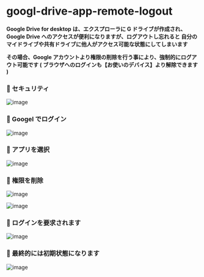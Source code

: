 # googl-drive-app-remote-logout

**Google Drive for desktop は、エクスプローラに G ドライブが作成され、
Google Drive へのアクセスが便利になりますが、ログアウトし忘れると
自分のマイドライブや共有ドライブに他人がアクセス可能な状態にしてしまいます**

**その場合、Google アカウントより権限の削除を行う事により、強制的にログアウト可能です
( ブラウザへのログインも【お使いのデバイス】より解除できます )**

### 🔴 セキュリティ

![image](https://user-images.githubusercontent.com/1501327/158083206-33ccb586-ff6c-4d8f-bf6e-4982899218b7.png)

### 🔴 Googel でログイン

![image](https://user-images.githubusercontent.com/1501327/158083234-9899b313-3868-48c3-94c5-59cb4ae94edd.png)

### 🔴 アプリを選択

![image](https://user-images.githubusercontent.com/1501327/158083276-60ea389b-4575-43ed-86da-f682d10d4a44.png)

### 🔴 権限を削除

![image](https://user-images.githubusercontent.com/1501327/158083297-60cb89f5-0a09-47bf-a514-15c8a971a9b8.png)

![image](https://user-images.githubusercontent.com/1501327/158082875-a83cadfe-e7a7-40cd-b79e-c7352fa36626.png)

### 🔴 ログインを要求されます

![image](https://user-images.githubusercontent.com/1501327/158083306-4289c2c0-f1d3-42b2-ac79-4491270d0a18.png)

### 🔴 最終的には初期状態になります

![image](https://user-images.githubusercontent.com/1501327/158083342-a52beedf-3f78-4542-8794-a87775d83814.png)
